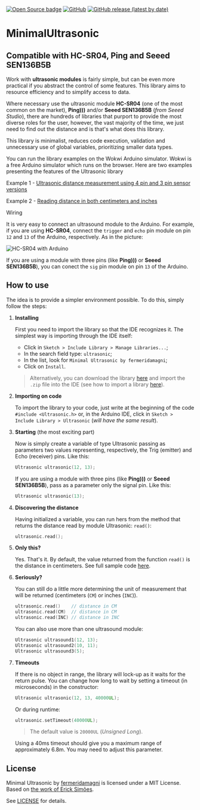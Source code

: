 [![Open Source badge](https://img.shields.io/badge/Open%20Source-❤-red.svg)](https://opensource.org/)
[![GitHub](https://img.shields.io/github/license/fermeridamagni/arduino-minimal-ultrasonic)](https://github.com/fermeridamagni/arduino-minimal-ultrasonic/blob/master/LICENSE)
[![GitHub release (latest by date)](https://img.shields.io/github/v/release/fermeridamagni/arduino-minimal-ultrasonic)](https://github.com/fermeridamagni/arduino-minimal-ultrasonic/releases/latest)

# MinimalUltrasonic

## Compatible with **HC-SR04**, **Ping** and **Seeed SEN136B5B**

Work with **ultrasonic modules** is fairly simple, but can be even more practical if you abstract the control of some features. This library aims to resource efficiency and to simplify access to data.

Where necessary use the ultrasonic module **HC-SR04** (one of the most common on the market), **Ping)))** and/or **Seeed SEN136B5B** (_from Seeed Studio_), there are hundreds of libraries that purport to provide the most diverse roles for the user, however, the vast majority of the time, we just need to find out the distance and is that's what does this library.

This library is minimalist, reduces code execution, validation and unnecessary use of global variables, prioritizing smaller data types.

You can run the library examples on the Wokwi Arduino simulator. Wokwi is a free Arduino simulator which runs on the browser. Here are two examples presenting the features of the Ultrasonic library

Example 1 - [Ultrasonic distance measurement using 4 pin and 3 pin sensor versions](https://wokwi.com/arduino/projects/296099969420493322)  

Example 2 - [Reading distance in both centimeters and inches](https://wokwi.com/arduino/projects/312346565007114818)

Wiring

It is very easy to connect an ultrasound module to the Arduino. For example, if you are using **HC-SR04**, connect the `trigger` and `echo` pin module on pin `12` and `13` of the Arduino, respectively. As in the picture:

![HC-SR04 with Arduino](extras/HC-SR04-with-Arduino.jpg?raw=true "HC-SR04 with Arduino")

If you are using a module with three pins (like  **Ping)))** or **Seeed SEN136B5B**), you can conect the `sig` pin module on pin `13` of the Arduino.

## How to use

The idea is to provide a simpler environment possible. To do this, simply follow the steps:

1. **Installing**

    First you need to import the library so that the IDE recognizes it. The simplest way is importing through the IDE itself:
    - Click in ```Sketch > Include Library > Manage Libraries...```;
    - In the search field type: ```ultrasonic```;
    - In the list, look for ```Minimal Ultrasonic by fermeridamagni```;
    - Click on ```Install```.

    > Alternatively, you can download the library [here](https://github.com/fermeridamagni/arduino-minimal-ultrasonic/archive/master.zip) and import the ```.zip``` file into the IDE (see how to import a library [here](https://www.arduino.cc/en/Guide/Libraries#toc4)).
2. **Importing on code**

    To import the library to your code, just write at the beginning of the code ```#include <Ultrasonic.h>``` or, in the Arduino IDE, click in ```Sketch > Include Library > Ultrasonic``` (_will have the same result_).
3. **Starting** (the most exciting part)

    Now is simply create a variable of type Ultrasonic passing as parameters two values representing, respectively, the Trig (emitter) and Echo (receiver) pins. Like this:

    ```c++
    Ultrasonic ultrasonic(12, 13);
    ```

    If you are using a module with three pins (like  **Ping)))** or **Seeed SEN136B5B**), pass as a parameter only the signal pin. Like this:

    ```c++
    Ultrasonic ultrasonic(13);
    ```

4. **Discovering the distance**

    Having initialized a variable, you can run hers from the method that returns the distance read by module Ultrasonic: ```read()```:

    ```c++
    ultrasonic.read();
    ```

5. **Only this?**

    Yes. That's it. By default, the value returned from the function  ```read()``` is the distance in centimeters. See full sample code [here](/examples/UltrasonicSimple/UltrasonicSimple.ino).

6. **Seriously?**

    You can still do a little more determining the unit of measurement that will be returned (centimeters (`CM`) or inches (`INC`)).

    ```c++
    ultrasonic.read()    // distance in CM
    ultrasonic.read(CM)  // distance in CM
    ultrasonic.read(INC) // distance in INC
    ```

    You can also use more than one ultrasound module:

    ```c++
    Ultrasonic ultrasound1(12, 13);
    Ultrasonic ultrasound2(10, 11);
    Ultrasonic ultrasound3(5);
    ```

7. **Timeouts**

    If there is no object in range, the library will lock-up as it waits for the return pulse. You can change how long to wait by setting a timeout (in microseconds) in the constructor:

    ```c++
    Ultrasonic ultrasonic(12, 13, 40000UL);
    ```

    Or during runtime:

    ```c++
    ultrasonic.setTimeout(40000UL);
    ```

    > The default value is `20000UL` (_Unsigned Long_).

    Using a 40ms timeout should give you a maximum range of approximately 6.8m. You may need to adjust this parameter.

## License

Minimal Ultrasonic by [fermeridamagni](http://magni.dev "fermeridamagni - Magni Development") is licensed under a MIT License. Based on [the work of Erick Simões](https://github.com/ErickSimoes/Ultrasonic).

See [LICENSE](https://github.com/fermeridamagni/arduino-minimal-ultrasonic/blob/master/LICENSE) for details.
